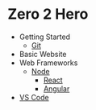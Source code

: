 # Zero 2 Hero

- Getting Started
  - [Git](./docs/git/git.md)
- Basic Website
- Web Frameworks
  - [Node](./docs/node/node.md)
    - [React](./docs/node/react.md)
    - [Angular](./docs/node/angular.md)
- [VS Code](./docs/vscode.md)   

